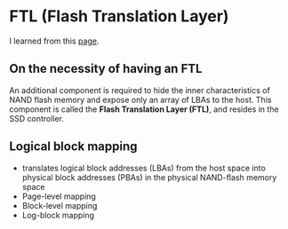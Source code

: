 # FTL (Flash Translation Layer)

I learned from this [page](http://codecapsule.com/2014/02/12/coding-for-ssds-part-3-pages-blocks-and-the-flash-translation-layer/).

## On the necessity of having an FTL

An additional component is required to hide the inner characteristics of NAND flash memory and expose only an array of LBAs to the host. This component is called the **Flash Translation Layer (FTL)**, and resides in the SSD controller.

## Logical block mapping

- translates logical block addresses (LBAs) from the host space into physical block addresses (PBAs) in the physical NAND-flash memory space
- Page-level mapping
- Block-level mapping
- Log-block mapping
